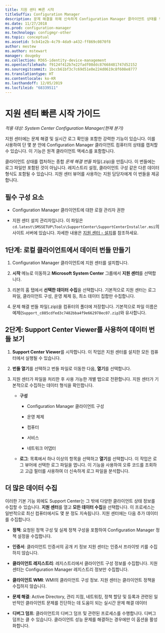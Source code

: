 ```yaml
---
title: 지원 센터 빠른 시작
titleSuffix: Configuration Manager
description: 문제 해결을 위해 신속하게 Configuration Manager 클라이언트 상태를 캡처합니다.
ms.date: 11/27/2018
ms.prod: configuration-manager
ms.technology: configmgr-other
ms.topic: conceptual
ms.assetid: 5cb41e2b-4c79-4da9-a432-ff869c0870f8
author: mestew
ms.author: mstewart
manager: dougeby
ms.collection: M365-identity-device-management
ms.openlocfilehash: f9124f412b7e22fadf08ddc87668481747d52152
ms.sourcegitcommit: 1bccb61bf3c7c69d51e0e224d0619c8f608e8777
ms.translationtype: HT
ms.contentlocale: ko-KR
ms.lasthandoff: 12/05/2019
ms.locfileid: "68339511"
---
```

# <a name="support-center-quickstart-guide"></a>지원 센터 빠른 시작 가이드

*적용 대상: System Center Configuration Manager(현재 분기)*

지원 센터에는 문제 해결 및 실시간 로그 확인을 포함한 강력한 기능이 있습니다. 이를 사용하여 단 몇 분 안에 Configuration Manager 클라이언트 컴퓨터의 상태를 캡처할 수 있습니다. 이 기능은 원격 클라이언트 액세스를 포함합니다.

클라이언트 상태를 캡처하는 종합 *문제 해결 번들* 파일(.zip)을 만듭니다. 이 번들에는 로그 파일만 포함된 것이 아닙니다. 레지스트리 설정, 클라이언트 구성 같은 다른 데이터 형식도 포함될 수 있습니다. 지원 센터 뷰어를 사용하는 지원 담당자에게 이 번들을 제공합니다.



## <a name="prerequisites"></a>필수 구성 요소

- Configuration Manager 클라이언트에 대한 로컬 관리자 권한  

- 지원 센터 설치 관리자입니다. 이 파일은 `cd.latest\SMSSETUP\Tools\SupportCenter\SupportCenterInstaller.msi`의 사이트 서버에 있습니다. 자세한 내용은 [지원 센터 - 설치](/sccm/core/support/support-center#install)를 참조하세요.  



## <a name="step-1-create-a-data-bundle-on-a-local-client"></a>1단계: 로컬 클라이언트에서 데이터 번들 만들기

1.  Configuration Manager 클라이언트에 지원 센터를 설치합니다.  

2.  **시작** 메뉴로 이동하고 **Microsoft System Center** 그룹에서 **지원 센터**를 선택합니다.  

3.  리본의 홈 탭에서 **선택한 데이터 수집**을 선택합니다. 기본적으로 지원 센터는 로그 파일, 클라이언트 구성, 운영 체제 등, 최소 데이터 집합만 수집합니다.  

4.  문제 해결 번들 파일(.zip)을 컴퓨터의 폴더에 저장합니다. 기본적으로 파일 이름은 예제(`Support_c885cdfed3c7482bba4f9e662978ec07.zip`)와 유사합니다.  



## <a name="step-2-view-the-data-bundle-using-support-center-viewer"></a>2단계: Support Center Viewer를 사용하여 데이터 번들 보기

1.  **Support Center Viewer**를 시작합니다. 이 작업은 지원 센터를 설치한 모든 컴퓨터에서 실행될 수 있습니다.  

2.  **번들 열기**를 선택하고 번들 파일로 이동한 다음, **열기**를 선택합니다.  

3.  지원 센터가 파일을 처리한 후 사용 가능한 개별 탭으로 전환합니다. 지원 센터가 기본적으로 수집하는 데이터 형식을 확인합니다.  

    - **구성**  

        - Configuration Manager 클라이언트 구성  

        - 운영 체제  

        - 컴퓨터  

        - 서비스  

        - 네트워크 어댑터  

    - **로그**: 목록에서 하나 이상의 항목을 선택하고 **열기**를 선택합니다. 이 작업은 로그 뷰어에 선택한 로그 파일을 엽니다. 이 기능을 사용하여 오류 코드를 조회하고 고급 필터를 사용하여 더 신속하게 로그 파일을 분석합니다.  



## <a name="collect-more-data"></a>더 많은 데이터 수집

이러한 기본 기능 외에도 Support Center는 그 밖에 다양한 클라이언트 상태 정보를 수집할 수 있습니다. **지원 센터**를 열고 **모든 데이터 수집**을 선택합니다. 이 프로세스는 일반적으로 최신 컴퓨터에서도 몇 분 정도 지속됩니다. 지원 센터에는 다음 추가 데이터를 수집합니다.

- **정책**: 요청된 정책 구성 및 실제 정책 구성을 포함하여 Configuration Manager 정책 설정을 수집합니다.  

- **인증서**: 클라이언트 인증서의 공개 키 정보 지원 센터는 인증서 프라이빗 키를 수집하지 않습니다.  

- **클라이언트 레지스트리**: 레지스트리에서 클라이언트 구성 정보를 수집합니다. 지원 센터는 Configuration Manager 레지스트리 정보만 수집합니다.  

- **클라이언트 WMI**: WMI의 클라이언트 구성 정보. 지원 센터는 클라이언트 정책을 수집하지 않습니다.  

- **문제 해결**: Active Directory, 관리 지점, 네트워킹, 정책 할당 및 등록과 관련된 일반적인 클라이언트 문제를 진단하는 데 도움이 되는 실시간 문제 해결 데이터  

- **디버그 덤프**: 클라이언트의 디버그 덤프 및 관련된 프로세스를 수행합니다. 디버그 덤프는 클 수 있습니다. 클라이언트 성능 문제를 해결하는 경우에만 이 옵션을 활성화합니다.  


